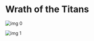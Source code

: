# Wrath of the Titans

![img 0](https://i.imgur.com/M4Uu17D.jpg)

![img 1](https://i.imgur.com/UtW1EXk.jpg)

